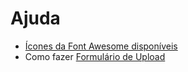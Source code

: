 Ajuda
=====

-   [Ícones da Font Awesome disponíveis](icones.jade)
-   Como fazer [Formulário de Upload](upload.md)

